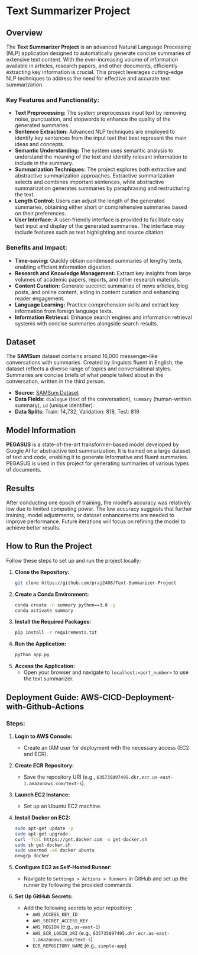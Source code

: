 
# Text Summarizer Project

## Overview
The **Text Summarizer Project** is an advanced Natural Language Processing (NLP) application designed to automatically generate concise summaries of extensive text content. With the ever-increasing volume of information available in articles, research papers, and other documents, efficiently extracting key information is crucial. This project leverages cutting-edge NLP techniques to address the need for effective and accurate text summarization.

### Key Features and Functionality:
- **Text Preprocessing:** The system preprocesses input text by removing noise, punctuation, and stopwords to enhance the quality of the generated summaries.
- **Sentence Extraction:** Advanced NLP techniques are employed to identify key sentences from the input text that best represent the main ideas and concepts.
- **Semantic Understanding:** The system uses semantic analysis to understand the meaning of the text and identify relevant information to include in the summary.
- **Summarization Techniques:** The project explores both extractive and abstractive summarization approaches. Extractive summarization selects and combines important sentences, while abstractive summarization generates summaries by paraphrasing and restructuring the text.
- **Length Control:** Users can adjust the length of the generated summaries, obtaining either short or comprehensive summaries based on their preferences.
- **User Interface:** A user-friendly interface is provided to facilitate easy text input and display of the generated summaries. The interface may include features such as text highlighting and source citation.

### Benefits and Impact:
- **Time-saving:** Quickly obtain condensed summaries of lengthy texts, enabling efficient information digestion.
- **Research and Knowledge Management:** Extract key insights from large volumes of academic papers, reports, and other research materials.
- **Content Curation:** Generate succinct summaries of news articles, blog posts, and online content, aiding in content curation and enhancing reader engagement.
- **Language Learning:** Practice comprehension skills and extract key information from foreign language texts.
- **Information Retrieval:** Enhance search engines and information retrieval systems with concise summaries alongside search results.

## Dataset
The **SAMSum** dataset contains around 16,000 messenger-like conversations with summaries. Created by linguists fluent in English, the dataset reflects a diverse range of topics and conversational styles. Summaries are concise briefs of what people talked about in the conversation, written in the third person.

- **Source:** [SAMSum Dataset](https://huggingface.co/datasets/samsum)
- **Data Fields:** `dialogue` (text of the conversation), `summary` (human-written summary), `id` (unique identifier).
- **Data Splits:** Train: 14,732, Validation: 818, Test: 819

## Model Information
**PEGASUS** is a state-of-the-art transformer-based model developed by Google AI for abstractive text summarization. It is trained on a large dataset of text and code, enabling it to generate informative and fluent summaries. PEGASUS is used in this project for generating summaries of various types of documents.

## Results
After conducting one epoch of training, the model's accuracy was relatively low due to limited computing power. The low accuracy suggests that further training, model adjustments, or dataset enhancements are needed to improve performance. Future iterations will focus on refining the model to achieve better results.

## How to Run the Project
Follow these steps to set up and run the project locally:

1. **Clone the Repository:**
   ```bash
   git clone https://github.com/praj2408/Text-Summarizer-Project
   ```
2. **Create a Conda Environment:**
   ```bash
   conda create -n summary python==3.8 -y
   conda activate summary
   ```
3. **Install the Required Packages:**
   ```bash
   pip install -r requirements.txt
   ```
4. **Run the Application:**
   ```bash
   python app.py
   ```
5. **Access the Application:**
   - Open your browser and navigate to `localhost:<port_number>` to use the text summarizer.

## Deployment Guide: AWS-CICD-Deployment-with-Github-Actions

### Steps:
1. **Login to AWS Console:**
   - Create an IAM user for deployment with the necessary access (EC2 and ECR).

2. **Create ECR Repository:**
   - Save the repository URI (e.g., `635735097495.dkr.ecr.us-east-1.amazonaws.com/text-s`).

3. **Launch EC2 Instance:**
   - Set up an Ubuntu EC2 machine.

4. **Install Docker on EC2:**
   ```bash
   sudo apt-get update -y
   sudo apt-get upgrade
   curl -fsSL https://get.docker.com -o get-docker.sh
   sudo sh get-docker.sh
   sudo usermod -aG docker ubuntu
   newgrp docker
   ```

5. **Configure EC2 as Self-Hosted Runner:**
   - Navigate to `Settings > Actions > Runners` in GitHub and set up the runner by following the provided commands.

6. **Set Up GitHub Secrets:**
   - Add the following secrets to your repository:
     - `AWS_ACCESS_KEY_ID`
     - `AWS_SECRET_ACCESS_KEY`
     - `AWS_REGION` (e.g., `us-east-1`)
     - `AWS_ECR_LOGIN_URI` (e.g., `635735097495.dkr.ecr.us-east-1.amazonaws.com/text-s`)
     - `ECR_REPOSITORY_NAME` (e.g., `simple-app`)

